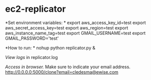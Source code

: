# ec2-replicator

*Set environment variables: *
export aws_access_key_id=test
export aws_secret_access_key=test
export aws_region=test
export aws_instance_name_tag=test
export GMAIL_USERNAME=test
export GMAIL_PASSWORD='test'

*How to run: *
nohup python replicator.py &

*View logs* in replicator.log

*Access in browser.* Make sure to indicate your email address.
http://0.0.0.0:5000/clone?email=cledesma@ewise.com
